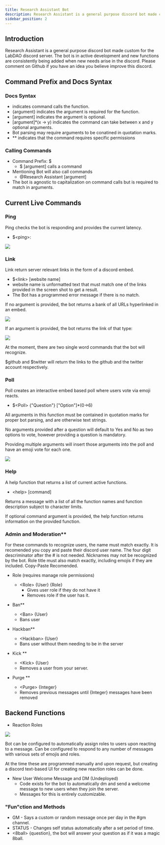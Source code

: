 ```yaml
---
title: Research Assistant Bot
description: Research Assistant is a general purpose discord bot made custom for the LabDAO discord server.
sidebar_position: 2
---
```

## Introduction 

Research Assistant is a general purpose discord bot made custom for the LabDAO discord server. The bot is in active development and new functions are consistently being added when new needs arise in the discord. Please comment on Github if you have an idea you believe improve this discord.

## Command Prefix and Docs Syntax

### Docs Syntax
* <command> indicates command calls the function. 
* {argument} indicates the argument is required for the function. 
* [argument] indicates the argument is optional.
* [argument]*(x -> y) indicates the command can take between x and y optional arguments. 
* Bot parsing may require arguments to be conatined in quotation marks.
* <command>\*\* indicates that the command requires specific permissions 


### Calling Commands
* Command Prefix\: $
    * $<command> [argument] calls a command
* Mentioning Bot will also call commands
    *  @Research Assistant <command> [argument]
* The bot is agnostic to capitalization on command calls but is required to match in arguments.

## Current Live Commands

### Ping 
Ping checks the bot is responding and provides the current latency. 

* \$\<ping\>:


![](https://i.imgur.com/edjIAKD.png)

### Link

Link return server relevant links in the form of a discord embed. 

* \$\<link> [website name]
* website name is unformatted text that must match one of the links provided in the screen shot to get a result. 
* The Bot has a programmed error message if there is no match.

If no argument is provided, the bot returns a bank of all URLs hyperlinked in an embed. 

![](https://i.imgur.com/nEoJiWs.png)



If an argument is provided, the bot returns the link of that type: 

![](https://i.imgur.com/R21F9vI.png)

At the moment, there are two single word commands that the bot will recognize. 

\$github and \$twitter will return the links to the github and the twitter account respectively.


### Poll 
 
Poll creates an interactive embed based poll where users vote via emoji reacts. 

* \$\<Poll> {"Question"} ["Option"]*(0->6)

All arguments in this function must be contained in quotation marks for proper bot parsing, and are otherwise text strings.

No arguments provided after a question will default to Yes and No as two options to vote, however providing a question is mandatory. 

Providing multiple arguments will insert those arguments into the poll and have an emoji vote for each one.

![](https://i.imgur.com/Nb3nL0N.png)

### Help

A help function that returns a list of current active functions. 

* \<help\> [command] 

Returns a message with a list of all the function names and function description subject to character limits.

If optional command argument is provided, the help function returns information on the provided function. 

### Admin and Moderation\*\* 

For these commands to recognize users, the name must match exactly. It is recomended you copy and paste their discord user name. 
The four digit descriminator after the # is not needed. Nicknames may not be recognized by the bot.
Role title must also match exactly, including emojis if they are included. Copy-Paste Recomended.

* Role (requires manage role permissions)
    * \<Role\> {User} {Role}
        * Gives user role if they do not have it 
        * Removes role if the user has it. 

* Ban\*\*
    * \<Ban\> {User}
    * Bans user
* Hackban\*\*
    * \<Hackban\> {User}
    * Bans user without them needing to be in the server
* Kick \*\*
    * \<Kick\> {User}
    * Removes a user from your server. 
* Purge \*\*
    * \<Purge\> {Integer}
    * Removes previous messages until {Integer} messages have been removed

## Backend Functions 

* Reaction Roles

![](https://i.imgur.com/CADc4dq.png)

Bot can be configured to automatically assign roles to users upon reacting to a message. 
Can be configured to respond to any number of messages with various sets of emojis and roles. 

At the time these are programmed manually and upon request, but creating a discord text-based UI for creating new reaction roles can be done.

* New User Welcome Message and DM (Undeployed)
    * Code exists for the bot to automatically dm and send a welcome message to new users when they join the server. 
    * Messages for this is entirely customizable. 


### "Fun"ction and Methods 

* GM - Says a custom or random message once per day in the #gm channel. 
* STATUS - Changes self status automatically after a set period of time. 
* \<8ball\> {question}, the bot will answer your question as if it was a magic 8ball.

